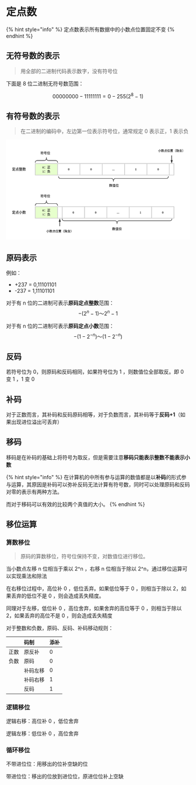 # 定点数

{% hint style="info" %}
定点数表示所有数据中的小数点位置固定不变
{% endhint %}

## 无符号数的表示

> 用全部的二进制代码表示数字，没有符号位

下面是 8 位二进制无符号数范围：

$$
00000000-11111111 = 0-255(2^{8}-1)
$$

## 有符号数的表示

> 在二进制的编码中，左边第一位表示符号位，通常规定 0 表示正，1 表示负

![](../.gitbook/assets/shu-ju-biao-shi-yu-yun-suan-you-fu-hao-ding-dian-shu-.png)

## 原码表示

例如：

* +237 = 0,11101101
* -237 =  1,11101101

对于有 n 位的二进制可表示**原码定点整数**范围： $$-(2^{n}-1)～2^{n}-1$$ 

对于有 n 位的二进制可表示**原码定点小数**范围： $$-(1-2^{-n})～(1-2^{-n})$$ 

## 反码

若符号位为 0，则原码和反码相同，如果符号位为 1 ，则数值位全部取反。即 0 变 1 ，1 变 0

## 补码

对于正数而言，其补码和反码原码相等，对于负数而言，其补码等于**反码+1**（如果出现进位溢出可丢弃）

## 移码

移码是在补码的基础上将符号为取反，但是需要注意**移码只能表示整数不能表示小数**

{% hint style="info" %}
在计算机的中所有参与运算的数值都是以**补码**的形式参与运算，其原因是补码可以弥补反码无法计算有符号数，同时可以处理原码和反码对零的表示有两种方法。

而对于移码可以有效的比较两个真值的大小。
{% endhint %}

## 移位运算

### 算数移位

> 原码的算数移位，符号位保持不变，对数值位进行移位。

当小数点左移 n 位相当于乘以 2^n ，右移 n 位相当于除以 2^n，通过移位运算可以实现乘法和除法

在右移位过程中，高位补 0 ，低位丢弃。如果低位等于 0 ，则相当于除以 2，如果丢弃的低位不是 0 ，则会造成丢失精度。

同理对于左移，低位补 0 ，高位舍弃，如果舍弃的高位等于 0 ，则相当于除以 2，如果丢弃的高位不是 0 ，则会造成丢失精度

对于整数和负数，原码、反码、补码移动规则：

|  | 码制 | 添补 |
| :--- | :--- | :--- |
| 正数 | 原反补 | 0 |
| 负数 | 原码 | 0 |
|  | 补码左移 | 0 |
|  | 补码右移 | 1 |
|  | 反码 | 1 |

### 逻辑移位

逻辑右移：高位补 0 ，低位舍弃

逻辑左移：低位补 0 ，高位舍弃

### 循环移位

不带进位位：用移出的位补空缺的位

带进位位：移出的位放到进位位，原进位位补上空缺

